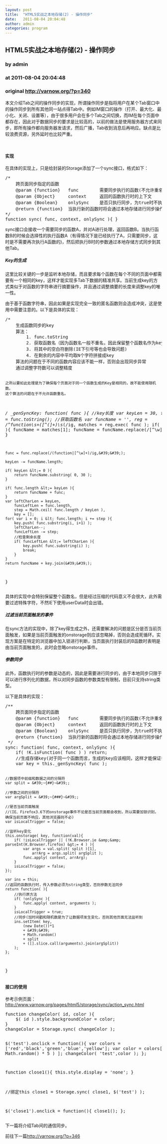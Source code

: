 ```yaml
---
layout: post
title:  "HTML5实战之本地存储(2) - 操作同步"
date:   2011-08-04 20:04:48
author: admin
categories: program
---
```


## HTML5实战之本地存储(2) - 操作同步
### by admin
### at 2011-08-04 20:04:48
### original <http://varnow.org/?p=340>

<p>本文介绍Tab之间的操作同步的实现，所谓操作同步是指将用户在某个Tab窗口中的操作同步到所有其他同一站点得Tab中。例如IM窗口的操作（打开、最大化、最小化、关闭、设置等），由于很多用户会在多个Tab之间切换，而IM在每个页面中都存在，因此对于数据同步的要求是比较高的，以前的做法是使用服务器方式来同步，即所有操作都向服务器发请求，然后广播，Tab收到消息后再响应。缺点是比较浪费资源，另外延时也比较严重。</p>
<p>  <span></span><br>
<h4>实现</h4>
<p>在具体的实现上，只是给封装的Storage添加了一个sync接口，格式如下：</p>
<pre name="code">/*
	跨页面同步指定的函数
	@param {function}	func		需要同步执行的函数(不允许重名，函数参数必须为string类型，否则参数无法同步)
	@param {Object}		context		返回的函数执行时的上下文
	@param {Boolean}	onlySync	是否只执行同步，为true时不执行原函数而只执行同步操作
	@return {function}  当执行新的函数时将会通过本地存储进行同步操作
*/
function sync( func, context, onlySync ){ }</pre>
<p>sync接口会接收一个需要同步的函数A，并对A进行处理，返回函数B。当执行函数B的时候会选择性的执行函数A（有得情况下是已经执行了A，只需要同步，这时是不需要再次执行A函数的)，然后把执行B时的参数通过本地存储方式同步到其他Tab。</p>
<h5>Key的生成</h5>
<p>这里比较关键的一步是监听本地存储，而且要求每个函数在每个不同的页面中都需要有一个相同的key，这样才能实现多Tab下数据的精准共享。当前生成key的方式类似于对函数的字符串进行摘要操作，并且通过调整摘要的长度来调整key的唯一性。</p>
<p>由于基于函数字符串，因此如果是实现完全一致的匿名函数则会造成冲突，这是使用中需要注意的。以下是具体的实现：</p>
<pre name="code">/*
	生成函数同步的key
	算法：
		1. func.toString
		2. 获取函数名（因为函数名一般不重名，因此保留整个函数名作为key前缀，但如果是匿名函数则无效）
		3. 将其中的空白符删除(IE下引号等也会导致问题)
		4. 在剩余的内容中平均取N个字符拼接成key
	算法的问题在于不同的函数内容应该不能一样，否则会出现同步异常
	通过调整字符数可以调整精度

	之所以要如此处理是为了确保每个页面对于同一个函数生成的Key是相同的，故不能使用随机数。
	这个算法的问题在于不允许函数重名。
 */
_genSyncKey: function( func ){
	//key长度
	var keyLen = 30,
		func = func.toString();
	//获取函数名
	var funcName = &#39;&#39;,
		reg = /^function\s+([^\(]+)\s*\(/ig,
		matches = reg.exec( func );
	if( matches ){
		funcName = matches[1];
		funcName = funcName.replace(/[^\w]+/ig,&#39;&#39;);
	}

	func = func.replace(/(function|[^\w]+)/ig,&#39;&#39;);

	keyLen -= funcName.length;

	if( keyLen &lt;= 0 ){
		return funcName.substring( 0, 30 );
	}

	if( func.length &lt;= keyLen ){
		return funcName + func;
	}
	var leftCharLen = keyLen,
		funcLeftLen = func.length,
		step = Math.ceil( func.length / keyLen ),
		key = [];
	for( var i = 0; i &lt; func.length; i += step ){
		key.push( func.substring(i, i+1) );
		leftCharLen--;
		funcLeftLen -= step;
		//检查剩余长度
		if( funcLeftLen &lt;= leftCharLen ){
			key.push( func.substring(i) );
			break;
		}
	}
	return funcName + key.join(&#39;&#39;);
}</pre>
<p>具体的实现中会特别保留整个函数名，但是经过压缩的代码意义不会很大，此外需要过滤特殊字符，不然IE下使用userData时会出错。</p>
<h5>过滤当前页面触发的事件</h5>
<p>在sync方法的实现中，除了key得生成之外，还需要解决的问题是区分是否当前页面触发，如果是当前页面触发的onstorage则应该忽略掉，否则会造成死循环。实现方案是在特定的浏览器中加入锁进行判断，当页面执行封装后的B函数时表明是由当前页面触发的，此时会忽略onstorage事件。</p>
<h5>参数同步</h5>
<p>此外，函数执行时的参数是动态的，因此是需要进行同步的，由于本地同步只限于可以进行序列化的数据，所以对同步函数的参数类型有限制，目前只支持string类型。</p>
<p>以下是具体的实现：</p>
<pre name="code">/**
	跨页面同步指定的函数
	@param {function}	func		需要同步执行的函数(不允许重名，函数参数必须为string类型，否则参数无法同步)
	@param {Object}		context		返回的函数执行时的上下文
	@param {Boolean}	onlySync	是否只执行同步，为true时不执行原函数而只执行同步操作
	@return {function}  当执行新的函数时将会通过本地存储进行同步操作
 */
sync: function( func, context, onlySync ){
	if( !K.isFunction( func ) ) return;
	//生成存储key(对于同一个函数而言，生成的key应该相同，这样才能保证多个页面对于同一个函数监听的是同一个key)
	var key = this._genSyncKey( func );

	//数据项中前缀和数据之间的分隔符
	var split = &#39;~{##}~&#39;;

	//参数之间的分隔符
	var argSplit = &#39;~{###}~&#39;;

	//是否当前页面触发
	//(IE、Firefox3.6下的onstorage事件不论是否当前页面都会收到，所以需要加锁识别，确保当前页面不响应，其他浏览器则不必)
	var isLocalTrigger = false;

	//监听key变化
	this.onstorage( key, function(val){
		if( !isLocalTrigger || (!K.Browser.ie &amp;&amp; parseInt(K.Browser.firefox) &gt;= 4 ) ){
			var args = val.split( split )[1],
				arrArg = args.split( argSplit );
			func.apply( context, arrArg);
		}
		isLocalTrigger = false;
	});

	var ins = this;
	//返回的函数执行时，传入参数必须为string类型，否则参数无法同步
	return function( ){
		//执行原方法
		if( !onlySync ){
			func.apply( context, arguments );
		}
		isLocalTrigger = true;
		//同步(加时间戳和随机数是为了让数据项发生变化，否则其他页面无法监听到
		ins.setItem( key,
			(new Date())*1
			+ &#39;&#39;
			+ Math.random()
			+ split
			+ ([].slice.call(arguments).join(argSplit))
		);
	};
}</pre>
<h4>接口的使用</h4>
<p>参考示例页面：<a href="http://www.varnow.org/pages/html5/storage/sync/action_sync.html">http://www.varnow.org/pages/html5/storage/sync/action_sync.html</a></p>
<pre name="code">function changeColor( id, color ){
	$( id ).style.backgroundColor = color;
}
changeColor = Storage.sync( changeColor );

$('test').onclick =  function(){
	var colors = ['red','black','green','blue','yellow'];
	var color = colors[ Math.floor( Math.random() * 5 ) ];
	changeColor( 'test',color );
};

function close1(){
	this.style.display = 'none';
}

//绑定this
close1 = Storage.sync( close1, $('test') );

$('close1').onclick = function(){
	close1();
};</pre>
<p>下一篇将介绍Tab间的通信同步。</p>
<p>前往下一篇<a href="http://varnow.org/?p=346">http://varnow.org/?p=346</a></p></p>